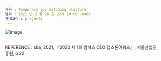 ```yaml
---
제목 : Temporary job matching platform
날짜 : 2021 년 2 월 26 일 22시 10:00 -0400 
카테고리 : projects
---
```

![image](https://user-images.githubusercontent.com/69250097/135614331-5d0d9474-d24c-41d2-8f05-8c254a7f28d1.png)

 <br>
REPERENCE : sba, 2021, 『2020 제 1회 캠퍼스 CEO 캡스톤어워즈』, 서울산업진흥원, p 22

